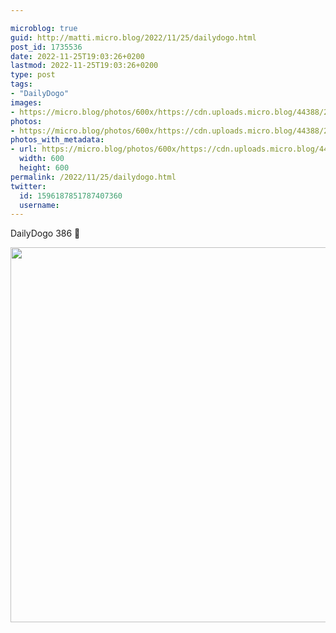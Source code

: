 ```yaml
---

microblog: true
guid: http://matti.micro.blog/2022/11/25/dailydogo.html
post_id: 1735536
date: 2022-11-25T19:03:26+0200
lastmod: 2022-11-25T19:03:26+0200
type: post
tags:
- "DailyDogo"
images:
- https://micro.blog/photos/600x/https://cdn.uploads.micro.blog/44388/2022/4be06a5732.jpg
photos:
- https://micro.blog/photos/600x/https://cdn.uploads.micro.blog/44388/2022/4be06a5732.jpg
photos_with_metadata:
- url: https://micro.blog/photos/600x/https://cdn.uploads.micro.blog/44388/2022/4be06a5732.jpg
  width: 600
  height: 600
permalink: /2022/11/25/dailydogo.html
twitter:
  id: 1596187851787407360
  username:
---
```

DailyDogo 386 🐶

<img src="/media/uploads/2022/4be06a5732.jpg" width="600" height="600" alt="" />
